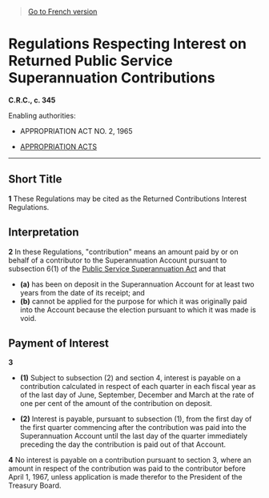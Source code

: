 > [Go to French version](/fr/Règlements/Codification%20des%20règlements%20du%20Canada/301-400/C.R.C.,%20ch.%20345.md)

# Regulations Respecting Interest on Returned Public Service Superannuation Contributions

**C.R.C., c. 345**

Enabling authorities: 
- APPROPRIATION ACT NO. 2, 1965

- [APPROPRIATION ACTS](/en/Acts/Revised%20Statutes%20of%20Canada/Z/Z-01.md)

----------



## Short Title


**1** These Regulations may be cited as the Returned Contributions Interest Regulations.




## Interpretation


**2** In these Regulations, "contribution" means an amount paid by or on behalf of a contributor to the Superannuation Account pursuant to subsection 6(1) of the [Public Service Superannuation Act](/en/Acts/Revised%20Statutes%20of%20Canada/P/P-36.md) and that
- **(a)** has been on deposit in the Superannuation Account for at least two years from the date of its receipt; and
- **(b)** cannot be applied for the purpose for which it was originally paid into the Account because the election pursuant to which it was made is void.




## Payment of Interest


**3** 

- **(1)** Subject to subsection (2) and section 4, interest is payable on a contribution calculated in respect of each quarter in each fiscal year as of the last day of June, September, December and March at the rate of one per cent of the amount of the contribution on deposit.

- **(2)** Interest is payable, pursuant to subsection (1), from the first day of the first quarter commencing after the contribution was paid into the Superannuation Account until the last day of the quarter immediately preceding the day the contribution is paid out of that Account.



**4** No interest is payable on a contribution pursuant to section 3, where an amount in respect of the contribution was paid to the contributor before April 1, 1967, unless application is made therefor to the President of the Treasury Board.


